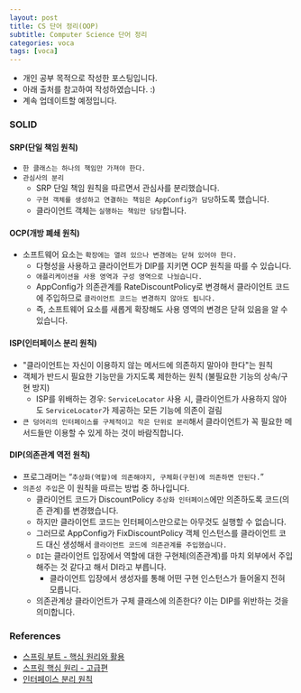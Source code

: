 ```yaml
---
layout: post
title: CS 단어 정리(OOP)
subtitle: Computer Science 단어 정리
categories: voca
tags: [voca]
---
```


- 개인 공부 목적으로 작성한 포스팅입니다.
- 아래 출처를 참고하여 작성하였습니다. :)
- 계속 업데이트할 예정입니다.

### SOLID

#### SRP(단일 책임 원칙)

- `한 클래스는 하나의 책임만 가져야 한다.`
- `관심사의 분리`
  - SRP 단일 책임 원칙을 따르면서 관심사를 분리했습니다.
  - `구현 객체를 생성하고 연결하는 책임은 AppConfig가 담당`하도록 했습니다.
  - 클라이언트 객체는 `실행하는 책임만 담당`합니다.

#### OCP(개방 폐쇄 원칙)

- 소프트웨어 요소는 `확장에는 열려 있으나 변경에는 닫혀 있어야 한다.`
  - 다형성을 사용하고 클라이언트가 DIP를 지키면 OCP 원칙을 따를 수 있습니다.
  - `애플리케이션을 사용 영역과 구성 영역으로 나눴습니다.`
  - AppConfig가 의존관계를 RateDiscountPolicy로 변경해서 클라이언트 코드에 주입하므로 `클라이언트 코드는 변경하지 않아도 됩니다.`
  - 즉, 소프트웨어 요소를 새롭게 확장해도 사용 영역의 변경은 닫혀 있음을 알 수 있습니다.

#### ISP(인터페이스 분리 원칙)

- "클라이언트는 자신이 이용하지 않는 메서드에 의존하지 말아야 한다"는 원칙
- 객체가 반드시 필요한 기능만을 가지도록 제한하는 원칙 (불필요한 기능의 상속/구현 방지)
  - ISP를 위배하는 경우: `ServiceLocator` 사용 시, 클라이언트가 사용하지 않아도 `ServiceLocator`가 제공하는 모든 기능에 의존이 걸림
- `큰 덩어리의 인터페이스를 구체적이고 작은 단위로 분리`해서 클라이언트가 꼭 필요한 메서드들만 이용할 수 있게 하는 것이 바람직합니다.

#### DIP(의존관계 역전 원칙)

- 프로그래머는 “`추상화(역할)에 의존해야지, 구체화(구현)에 의존하면 안된다.`”
- `의존성 주입`은 이 원칙을 따르는 방법 중 하나입니다.
  - 클라이언트 코드가 DiscountPolicy `추상화 인터페이스`에만 의존하도록 코드(의존 관계)를 변경했습니다.
  - 하지만 클라이언트 코드는 인터페이스만으로는 아무것도 실행할 수 없습니다.
  - 그러므로 AppConfig가 FixDiscountPolicy 객체 인스턴스를 클라이언트 코드 대신 생성해서 `클라이언트 코드에 의존관계를 주입했습니다.` 
  - `DI`는 클라이언트 입장에서 역할에 대한 구현체(의존관계)를 마치 외부에서 주입해주는 것 같다고 해서 DI라고 부릅니다. 
    - 클라이언트 입장에서 생성자를 통해 어떤 구현 인스턴스가 들어올지 전혀 모릅니다. 
  - 의존관계상 클라이언트가 구체 클래스에 의존한다? 이는 DIP를 위반하는 것을 의미합니다.

### References

- [스프링 부트 - 핵심 원리와 활용](https://www.inflearn.com/course/%EC%8A%A4%ED%94%84%EB%A7%81%EB%B6%80%ED%8A%B8-%ED%95%B5%EC%8B%AC%EC%9B%90%EB%A6%AC-%ED%99%9C%EC%9A%A9)
- [스프링 핵심 원리 - 고급편](https://www.inflearn.com/course/%EC%8A%A4%ED%94%84%EB%A7%81-%ED%95%B5%EC%8B%AC-%EC%9B%90%EB%A6%AC-%EA%B3%A0%EA%B8%89%ED%8E%B8)
- [인터페이스 분리 원칙](https://ko.wikipedia.org/wiki/%EC%9D%B8%ED%84%B0%ED%8E%98%EC%9D%B4%EC%8A%A4_%EB%B6%84%EB%A6%AC_%EC%9B%90%EC%B9%99)